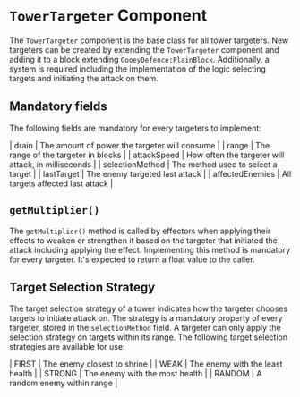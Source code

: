 # `TowerTargeter` Component

The `TowerTargeter` component is the base class for all tower targeters.
New targeters can be created by extending the `TowerTargeter` component and adding it to a block extending `GooeyDefence:PlainBlock`.
Additionally, a system is required including the implementation of the logic selecting targets and initiating the attack on them.

## Mandatory fields

The following fields are mandatory for every targeters to implement:

| drain           | The amount of power the targeter will consume       |
| range           | The range of the targeter in blocks                 |
| attackSpeed     | How often the targeter will attack, in milliseconds |
| selectionMethod | The method used to select a target                  |
| lastTarget      | The enemy targeted last attack                      |
| affectedEnemies | All targets affected last attack                    |

## `getMultiplier()`

The `getMultiplier()` method is called by effectors when applying their effects to weaken or strengthen it based on the targeter that initiated the attack including applying the effect.
Implementing this method is mandatory for every targeter.
It's expected to return a float value to the caller.

## Target Selection Strategy

The target selection strategy of a tower indicates how the targeter chooses targets to initiate attack on.
The strategy is a mandatory property of every targeter, stored in the `selectionMethod` field.
A targeter can only apply the selection strategy on targets within its range.
The following target selection strategies are available for use:

| FIRST  | The enemy closest to shrine     |
| WEAK   | The enemy with the least health |
| STRONG | The enemy with the most health  |
| RANDOM | A random enemy within range     |
